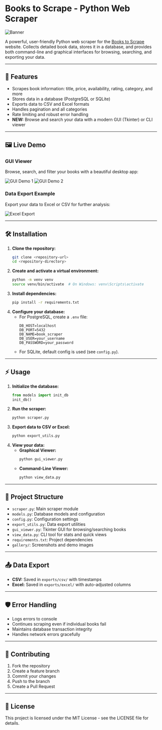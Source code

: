 # Books to Scrape - Python Web Scraper

![Banner](gallery/Screenshot%202025-05-31%20at%2010.50.03%E2%80%AFPM.png)

A powerful, user-friendly Python web scraper for the [Books to Scrape](https://books.toscrape.com/) website. Collects detailed book data, stores it in a database, and provides both command-line and graphical interfaces for browsing, searching, and exporting your data.

---

## 🚀 Features

- Scrapes book information: title, price, availability, rating, category, and more
- Stores data in a database (PostgreSQL or SQLite)
- Exports data to CSV and Excel formats
- Handles pagination and all categories
- Rate limiting and robust error handling
- **NEW:** Browse and search your data with a modern GUI (Tkinter) or CLI viewer

---

## 🖼️ Live Demo

### GUI Viewer

Browse, search, and filter your books with a beautiful desktop app:

![GUI Demo 1](gallery/Screenshot%202025-05-31%20at%2010.50.19%E2%80%AFPM.png)
![GUI Demo 2](gallery/Screenshot%202025-05-31%20at%2010.51.01%E2%80%AFPM.png)

### Data Export Example

Export your data to Excel or CSV for further analysis:

![Excel Export](gallery/Screenshot%202025-05-31%20at%2010.53.15%E2%80%AFPM.png)

---

## 🛠️ Installation

1. **Clone the repository:**
   ```bash
   git clone <repository-url>
   cd <repository-directory>
   ```
2. **Create and activate a virtual environment:**
   ```bash
   python -m venv venv
   source venv/bin/activate  # On Windows: venv\Scripts\activate
   ```
3. **Install dependencies:**
   ```bash
   pip install -r requirements.txt
   ```
4. **Configure your database:**
   - For PostgreSQL, create a `.env` file:
     ```
     DB_HOST=localhost
     DB_PORT=5432
     DB_NAME=book_scraper
     DB_USER=your_username
     DB_PASSWORD=your_password
     ```
   - For SQLite, default config is used (see `config.py`).

---

## ⚡ Usage

1. **Initialize the database:**
   ```python
   from models import init_db
   init_db()
   ```
2. **Run the scraper:**
   ```bash
   python scraper.py
   ```
3. **Export data to CSV or Excel:**
   ```bash
   python export_utils.py
   ```
4. **View your data:**
   - **Graphical Viewer:**
     ```bash
     python gui_viewer.py
     ```
   - **Command-Line Viewer:**
     ```bash
     python view_data.py
     ```

---

## 📁 Project Structure

- `scraper.py`: Main scraper module
- `models.py`: Database models and configuration
- `config.py`: Configuration settings
- `export_utils.py`: Data export utilities
- `gui_viewer.py`: Tkinter GUI for browsing/searching books
- `view_data.py`: CLI tool for stats and quick views
- `requirements.txt`: Project dependencies
- `gallery/`: Screenshots and demo images

---

## 📤 Data Export

- **CSV:** Saved in `exports/csv/` with timestamps
- **Excel:** Saved in `exports/excel/` with auto-adjusted columns

---

## 🛡️ Error Handling

- Logs errors to console
- Continues scraping even if individual books fail
- Maintains database transaction integrity
- Handles network errors gracefully

---

## 🤝 Contributing

1. Fork the repository
2. Create a feature branch
3. Commit your changes
4. Push to the branch
5. Create a Pull Request

---

## 📄 License

This project is licensed under the MIT License - see the LICENSE file for details.
